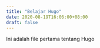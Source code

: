 ```yaml
---
title: "Belajar Hugo"
date: 2020-08-19T16:06:00+08:00
draft: false
---
```


Ini adalah file pertama tentang Hugo




